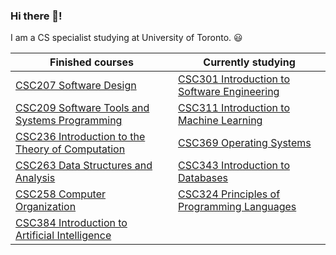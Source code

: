 ### Hi there 👋!
I am a CS specialist studying at University of Toronto. 😃

<!--#### Finished courses:  
1. [CSC207 Software Design](https://fas.calendar.utoronto.ca/course/csc207h1)
[CSC209 Software Tools and Systems Programming](https://fas.calendar.utoronto.ca/course/csc209h1)
3. [CSC236 Introduction to the Theory of Computation](https://fas.calendar.utoronto.ca/course/csc236h1)
4. [CSC263 Data Structures and Analysis](https://fas.calendar.utoronto.ca/course/csc263h1)
5. [CSC258 Computer Organization](https://fas.calendar.utoronto.ca/course/csc258h1)
6. [CSC384 Introduction to Artificial Intelligence](https://fas.calendar.utoronto.ca/course/csc384h1)

#### Currently studying:
1. [CSC301 Introduction to Software Engineering](https://fas.calendar.utoronto.ca/course/csc301h1)
2. [CSC311 Introduction to Machine Learning](https://fas.calendar.utoronto.ca/course/csc311h1)
3. [CSC343 Introduction to Databases](https://fas.calendar.utoronto.ca/course/csc343h1)
4. [CSC369 Operating Systems](https://fas.calendar.utoronto.ca/course/csc369h1)
5. [CSC324 Principles of Programming Languages](https://fas.calendar.utoronto.ca/course/csc324h1)-->

<!--
**feiyangfan/feiyangfan** is a ✨ _special_ ✨ repository because its `README.md` (this file) appears on your GitHub profile.

Here are some ideas to get you started:

- 🔭 I’m currently working on ...
- 🌱 I’m currently learning ...
- 👯 I’m looking to collaborate on ...
- 🤔 I’m looking for help with ...
- 💬 Ask me about ...
- 📫 How to reach me: ...
- 😄 Pronouns: ...
- ⚡ Fun fact: ...
-->

| Finished courses  | Currently studying |
| ------------- | ------------- |
| [CSC207 Software Design](https://fas.calendar.utoronto.ca/course/csc207h1)  | [CSC301 Introduction to Software Engineering](https://fas.calendar.utoronto.ca/course/csc301h1)  |
| [CSC209 Software Tools and Systems Programming](https://fas.calendar.utoronto.ca/course/csc209h1)  | [CSC311 Introduction to Machine Learning](https://fas.calendar.utoronto.ca/course/csc311h1)|
| [CSC236 Introduction to the Theory of Computation](https://fas.calendar.utoronto.ca/course/csc236h1)| [CSC369 Operating Systems](https://fas.calendar.utoronto.ca/course/csc369h1) |
| [CSC263 Data Structures and Analysis](https://fas.calendar.utoronto.ca/course/csc263h1)|[CSC343 Introduction to Databases](https://fas.calendar.utoronto.ca/course/csc343h1)|
| [CSC258 Computer Organization](https://fas.calendar.utoronto.ca/course/csc258h1)| [CSC324 Principles of Programming Languages](https://fas.calendar.utoronto.ca/course/csc324h1) |
| [CSC384 Introduction to Artificial Intelligence](https://fas.calendar.utoronto.ca/course/csc384h1)|